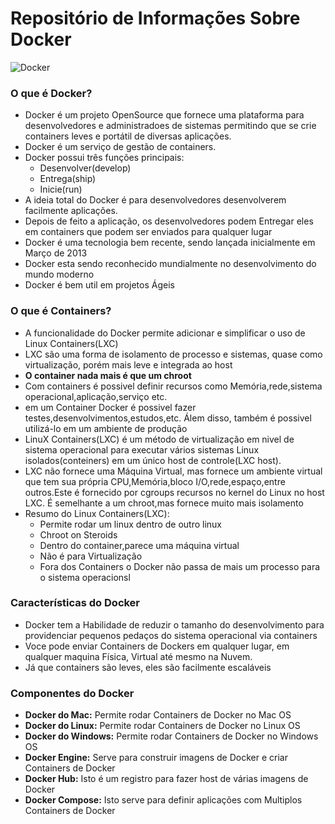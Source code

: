 # Repositório de Informações Sobre Docker
![Docker](http://michael-kuehnel.de/assets/img/docker-logo.svg)

### O que é Docker?

* Docker é um projeto OpenSource que fornece uma plataforma para desenvolvedores e administradoes de sistemas permitindo que se crie containers leves e portátil de diversas aplicações.
* Docker é um serviço de gestão de containers.
* Docker possui três funções principais:
    * Desenvolver(develop)
    * Entrega(ship)
    * Inicie(run)
* A ideia total do Docker é para desenvolvedores desenvolverem facilmente aplicações.
* Depois de feito a aplicação, os desenvolvedores podem Entregar eles em containers que podem ser enviados para qualquer lugar
* Docker é uma tecnologia bem recente, sendo lançada inicialmente em Março de 2013
* Docker esta sendo reconhecido mundialmente no desenvolvimento do mundo moderno
* Docker é bem util em projetos Ágeis

### O que é Containers?

* A funcionalidade do Docker permite adicionar e simplificar o uso de Linux Containers(LXC)
* LXC são uma forma de isolamento de processo e sistemas, quase como virtualização, porém mais leve e integrada ao host
* **O container nada mais é que um chroot**
* Com containers é possivel definir recursos como Memória,rede,sistema operacional,aplicação,serviço  etc.
* em um Container Docker é possivel fazer testes,desenvolvimentos,estudos,etc. Álem disso, também é possivel utilizá-lo em um ambiente de produção
* LinuX Containers(LXC) é um método de virtualização em nivel de sistema operacional para executar vários sistemas Linux isolados(conteiners) em um único host de controle(LXC host).
* LXC não fornece uma Máquina Virtual, mas fornece um ambiente virtual que tem sua própria CPU,Memória,bloco I/O,rede,espaço,entre outros.Este é fornecido por cgroups recursos no kernel do Linux no host LXC. É semelhante a um chroot,mas fornece muito mais isolamento
* Resumo do Linux Containers(LXC):
    * Permite rodar um linux dentro de outro linux
    * Chroot on Steroids
    * Dentro do container,parece uma máquina virtual
    * Não é para Virtualização
    * Fora dos Containers o Docker não passa de mais um processo para o sistema operacionsl

### Características do Docker

* Docker tem a Habilidade de reduzir o tamanho do desenvolvimento para  providenciar pequenos pedaços do sistema operacional via containers
* Voce pode enviar Containers de Dockers em qualquer lugar, em qualquer maquina Física, Virtual até mesmo na Nuvem.
* Já que containers são leves, eles são facilmente escaláveis

### Componentes do Docker

* **Docker do Mac:** Permite rodar Containers de Docker no Mac OS
* **Docker do Linux:** Permite rodar Containers de Docker no Linux OS
* **Docker do Windows:** Permite rodar Containers de Docker no Windows OS
* **Docker Engine:** Serve para construir imagens de Docker e criar Containers de Docker
* **Docker Hub:** Isto é um registro para fazer host de várias imagens de Docker
* **Docker Compose:** Isto serve para definir aplicações com Multiplos Containers de Docker
